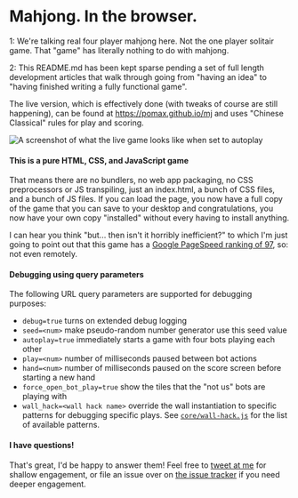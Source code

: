 # Mahjong. In the browser.

1: We're talking real four player mahjong here. Not the one player solitair game. That "game" has literally nothing to do with mahjong.

2: This README.md has been kept sparse pending a set of full length development articles that walk through going from "having an idea" to "having finished writing a fully functional game". 

The live version, which is effectively done (with tweaks of course are still happening), can be found at https://pomax.github.io/mj and uses "Chinese Classical" rules for play and scoring.

![A screenshot of what the live game looks like when set to autoplay](https://user-images.githubusercontent.com/177243/53303363-53589780-381e-11e9-8e2b-8702e56fd303.png)

#### This is a pure HTML, CSS, and JavaScript game

That means there are no bundlers, no web app packaging, no CSS preprocessors or JS transpiling, just an index.html, a bunch of CSS files, and a bunch of JS files. If you can load the page, you now have a full copy of the game that you can save to your desktop and congratulations, you now have your own copy "installed" without every having to install anything.

I can hear you think "but... then isn't it horribly inefficient?" to which I'm just going to point out that this game has a [Google PageSpeed ranking of 97](https://developers.google.com/speed/pagespeed/insights/?url=https%3A%2F%2Fpomax.github.io%2Fmj%2F), so: not even remotely.

#### Debugging using query parameters

The following URL query parameters are supported for debugging purposes:

- `debug=true` turns on extended debug logging
- `seed=<num>` make pseudo-random number generator use this seed value
- `autoplay=true` immediately starts a game with four bots playing each other
- `play=<num>` number of milliseconds paused between bot actions
- `hand=<num>` number of milliseconds paused on the score screen before starting a new hand
- `force_open_bot_play=true` show the tiles that the "not us" bots are playing with
- `wall_hack=<wall hack name>` override the wall instantiation to specific patterns for debugging specific plays. See [`core/wall-hack.js`](https://github.com/Pomax/mj/blob/master/src/js/core/wall-hack.js) for the list of available patterns.

#### I have questions!

That's great, I'd be happy to answer them! Feel free to [tweet at me](https://twitter.com/TheRealPomax) for shallow engagement, or file an issue over on [the issue tracker](https://github.com/Pomax/mj/issues) if you need deeper engagement.
